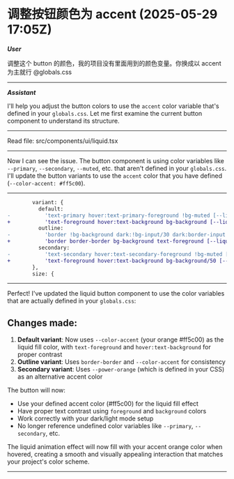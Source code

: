 <!-- Generated by SpecStory -->

# 调整按钮颜色为 accent (2025-05-29 17:05Z)

_**User**_

调整这个 button 的颜色，我的项目没有里面用到的颜色变量。你换成以 accent 为主就行 @globals.css 

---

_**Assistant**_

I'll help you adjust the button colors to use the `accent` color variable that's defined in your `globals.css`. Let me first examine the current button component to understand its structure.

---

Read file: src/components/ui/liquid.tsx

---

Now I can see the issue. The button component is using color variables like `--primary`, `--secondary`, `--muted`, etc. that aren't defined in your `globals.css`. I'll update the button variants to use the `accent` color that you have defined (`--color-accent: #ff5c00`).

---

```diff
        variant: {
          default:
-           'text-primary hover:text-primary-foreground !bg-muted [--liquid-button-color:var(--primary)]',
+           'text-foreground hover:text-background bg-background [--liquid-button-color:var(--color-accent)]',
          outline:
-           'border !bg-background dark:!bg-input/30 dark:border-input [--liquid-button-color:var(--primary)]',
+           'border border-border bg-background text-foreground [--liquid-button-color:var(--color-accent)]',
          secondary:
-           'text-secondary hover:text-secondary-foreground !bg-muted [--liquid-button-color:var(--secondary)]',
+           'text-foreground hover:text-background bg-background/50 [--liquid-button-color:hsl(var(--power-orange))]',
        },
        size: {
```

---

Perfect! I've updated the liquid button component to use the color variables that are actually defined in your `globals.css`:

## Changes made:

1. **Default variant**: Now uses `--color-accent` (your orange #ff5c00) as the liquid fill color, with `text-foreground` and `hover:text-background` for proper contrast
2. **Outline variant**: Uses `border-border` and `--color-accent` for consistency
3. **Secondary variant**: Uses `--power-orange` (which is defined in your CSS) as an alternative accent color

The button will now:
- Use your defined accent color (#ff5c00) for the liquid fill effect
- Have proper text contrast using `foreground` and `background` colors
- Work correctly with your dark/light mode setup
- No longer reference undefined color variables like `--primary`, `--secondary`, etc.

The liquid animation effect will now fill with your accent orange color when hovered, creating a smooth and visually appealing interaction that matches your project's color scheme.

---

